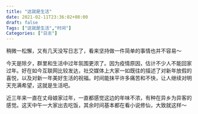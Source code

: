 ```yaml
---
title: "这就是生活"
date: 2021-02-11T23:36:02+08:00
draft: false
Tags: ["这就是生活","时间"]
Categories: ["日志"]
---
```


稍微一松懈，又有几天没写日志了，看来坚持做一件简单的事情也并不容易～

今天是除夕，群里和生活中过年氛围更浓了。因为疫情原因，估计不少人不能回家过年。好在如今互联网比较发达，社交媒体上大家一如既往的描述了对新年放假的喜悦，以及对新一年美好生活的祝福。时间能抹平许多痛苦和不快，让人继续对明天充满希望，这就是生活吧。

近三年来一直在丈母娘家过年，一直都感觉这边的年味不浓，有种在异乡为异客的感觉。这天中午一大家出去吃饭，其余时间基本都在看小说修仙，大致就这样～